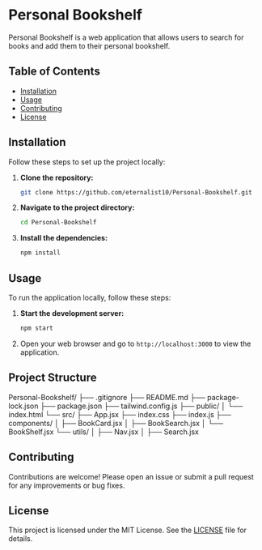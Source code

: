 # Personal Bookshelf

Personal Bookshelf is a web application that allows users to search for books and add them to their personal bookshelf.

## Table of Contents

- [Installation](#installation)
- [Usage](#usage)
- [Contributing](#contributing)
- [License](#license)

## Installation

Follow these steps to set up the project locally:

1. **Clone the repository:**

    ```bash
    git clone https://github.com/eternalist10/Personal-Bookshelf.git
    ```

2. **Navigate to the project directory:**

    ```bash
    cd Personal-Bookshelf
    ```

3. **Install the dependencies:**

    ```bash
    npm install
    ```

## Usage

To run the application locally, follow these steps:

1. **Start the development server:**

    ```bash
    npm start
    ```

2. Open your web browser and go to `http://localhost:3000` to view the application.

## Project Structure

Personal-Bookshelf/
├── .gitignore
├── README.md
├── package-lock.json
├── package.json
├── tailwind.config.js
├── public/
│ └── index.html
└── src/
├── App.jsx
├── index.css
├── index.js
├── components/
│ ├── BookCard.jsx
│ ├── BookSearch.jsx
│ └── BookShelf.jsx
└── utils/
│ ├── Nav.jsx
│ ├── Search.jsx

## Contributing

Contributions are welcome! Please open an issue or submit a pull request for any improvements or bug fixes.

## License

This project is licensed under the MIT License. See the [LICENSE](LICENSE) file for details.
